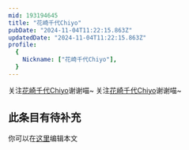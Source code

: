 ```yaml
---
mid: 193194645
title: "花崎千代Chiyo"
pubDate: "2024-11-04T11:22:15.863Z"
updatedDate: "2024-11-04T11:22:15.863Z"
profile:
  {
    Nickname: ["花崎千代Chiyo"],
  }
---
```


关注[花崎千代Chiyo](https://space.bilibili.com/193194645)谢谢喵~ 关注[花崎千代Chiyo](https://space.bilibili.com/193194645)谢谢喵~

## 此条目有待补充
你可以在[这里](https://github.com/Yuhanawa/VTuber.ICU-Content/edit/master/v/花崎千代Chiyo/index.md)编辑本文

